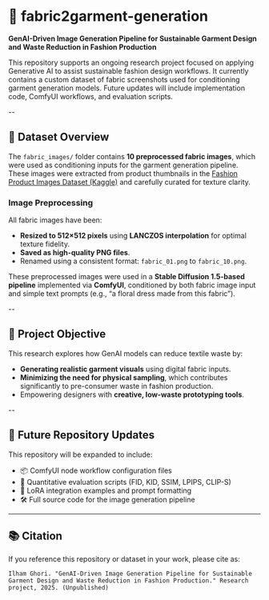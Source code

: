 # 👗 fabric2garment-generation

**GenAI-Driven Image Generation Pipeline for Sustainable Garment Design and Waste Reduction in Fashion Production**

This repository supports an ongoing research project focused on applying Generative AI to assist sustainable fashion design workflows. It currently contains a custom dataset of fabric screenshots used for conditioning garment generation models. Future updates will include implementation code, ComfyUI workflows, and evaluation scripts.

--

## 📁 Dataset Overview

The `fabric_images/` folder contains **10 preprocessed fabric images**, which were used as conditioning inputs for the garment generation pipeline. These images were extracted from product thumbnails in the [Fashion Product Images Dataset (Kaggle)](https://www.kaggle.com/datasets/paramaggarwal/fashion-product-images-dataset) and carefully curated for texture clarity.

### Image Preprocessing

All fabric images have been:
- **Resized to 512×512 pixels** using **LANCZOS interpolation** for optimal texture fidelity.
- **Saved as high-quality PNG files**.
- Renamed using a consistent format: `fabric_01.png` to `fabric_10.png`.

These preprocessed images were used in a **Stable Diffusion 1.5-based pipeline** implemented via **ComfyUI**, conditioned by both fabric image input and simple text prompts (e.g., “a floral dress made from this fabric”).

--

## 🎯 Project Objective

This research explores how GenAI models can reduce textile waste by:
- **Generating realistic garment visuals** using digital fabric inputs.
- **Minimizing the need for physical sampling**, which contributes significantly to pre-consumer waste in fashion production.
- Empowering designers with **creative, low-waste prototyping tools**.

--

## 🔮 Future Repository Updates

This repository will be expanded to include:
- 📦 ComfyUI node workflow configuration files
- 🧪 Quantitative evaluation scripts (FID, KID, SSIM, LPIPS, CLIP-S)
- 🧵 LoRA integration examples and prompt formatting
- 🛠️ Full source code for the image generation pipeline

---

## 📚 Citation

If you reference this repository or dataset in your work, please cite as:

```
Ilham Ghori. "GenAI-Driven Image Generation Pipeline for Sustainable Garment Design and Waste Reduction in Fashion Production." Research project, 2025. (Unpublished)
```

